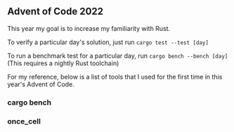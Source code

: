 ## Advent of Code 2022

This year my goal is to increase my familiarity with Rust.

To verify a particular day's solution, just run `cargo test --test [day]`

To run a benchmark test for a particular day, run `cargo bench --bench [day]` (This requires a nightly Rust toolchain)

For my reference, below is a list of tools that I used for the first time in this year's Advent of Code.

### cargo bench
### once_cell



